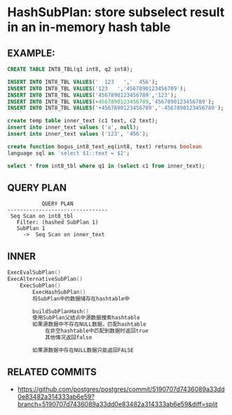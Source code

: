 # HashSubPlan: store subselect result in an in-memory hash table


## EXAMPLE:
```sql
CREATE TABLE INT8_TBL(q1 int8, q2 int8);

INSERT INTO INT8_TBL VALUES('  123   ','  456');
INSERT INTO INT8_TBL VALUES('123   ','4567890123456789');
INSERT INTO INT8_TBL VALUES('4567890123456789','123');
INSERT INTO INT8_TBL VALUES(+4567890123456789,'4567890123456789');
INSERT INTO INT8_TBL VALUES('+4567890123456789','-4567890123456789');

create temp table inner_text (c1 text, c2 text);
insert into inner_text values ('a', null);
insert into inner_text values ('123', '456');

create function bogus_int8_text_eq(int8, text) returns boolean
language sql as 'select $1::text = $2';

select * from int8_tbl where q1 in (select c1 from inner_text);
```
## QUERY PLAN
```
           QUERY PLAN           
--------------------------------
 Seq Scan on int8_tbl
   Filter: (hashed SubPlan 1)
   SubPlan 1
     ->  Seq Scan on inner_text
```
## INNER

```C
ExecEvalSubPlan()
ExecAlternativeSubPlan()
	ExecSubPlan()
		ExecHashSubPlan()
		将SubPlan中的数据储存在hashtable中

		buildSubPlanHash()
		使用SubPlan父结点中源数据搜索hashtable
		如果源数据中不存在NULL数据，匹配hashtable
			在非空hashtable中匹配到数据时返回true
			其他情况返回false

		如果源数据中存在NULL数据只能返回FALSE
```

## RELATED COMMITS
- https://github.com/postgres/postgres/commit/5190707d7436089a33dd0e83482a314333ab6e59?branch=5190707d7436089a33dd0e83482a314333ab6e59&diff=split